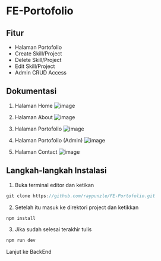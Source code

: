 # FE-Portofolio
## Fitur
- Halaman Portofolio
- Create Skill/Project
- Delete Skill/Project
- Edit Skill/Project
- Admin CRUD Access

## Dokumentasi
1. Halaman Home
![image](https://github.com/user-attachments/assets/a86df2b0-57b1-46cb-a97f-7ae8bd409d33)

2. Halaman About
![image](https://github.com/user-attachments/assets/82118d6e-6ffd-4d90-84d7-7b63958bf023)

3. Halaman Portofolio
![image](https://github.com/user-attachments/assets/1b010827-0eb6-4ad6-8143-03275e180430)

4. Halaman Portofolio (Admin)
![image](https://github.com/user-attachments/assets/9bbf58f8-ff71-4f38-972b-4466252ba542)

5. Halaman Contact
![image](https://github.com/user-attachments/assets/e4b52c5b-8783-43dc-a6ab-8f644d4d878a)


## Langkah-langkah Instalasi
1. Buka terminal editor dan ketikan
```js
git clone https://github.com/raypunzle/FE-Portofolio.git
```

2. Setelah itu masuk ke direktori project dan ketikkan
```js
npm install
```

3. Jika sudah selesai terakhir tulis
```js
npm run dev
```

Lanjut ke BackEnd


